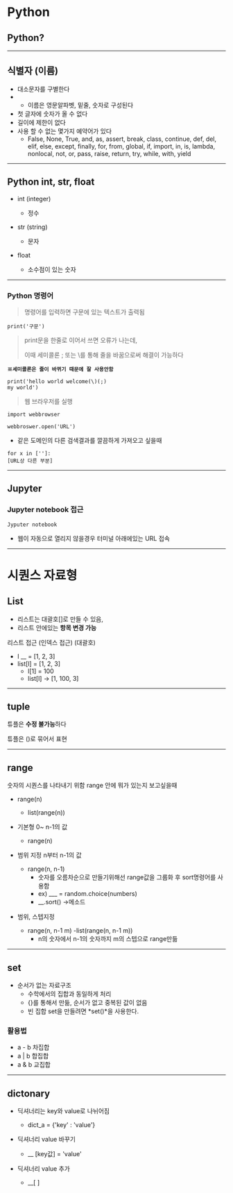 # Python

## Python?
---
## 식별자 (이름)

- 대소문자를 구별한다
- - 이름은 영문알파벳, 밑줄, 숫자로 구성된다
- 첫 글자에 숫자가 올 수 없다
- 길이에 제한이 없다
- 사용 할 수 없는 몇가지 예약어가 있다
  - False, None, True, and, as, assert, break, class, continue, def, del, elif, else, except, finally, for, from, global, if, import, in, is, lambda, nonlocal, not, or, pass, raise, return, try, while, with, yield

---

## Python int, str, float

- int (integer)
  - 정수 

- str (string)
  - 문자 
- float
  - 소수점이 있는 숫자

---
     
### Python 명령어

> 명령어를 입력하면 구문에 있는 텍스트가 출력됨
```
print('구문')
```
> print문을 한줄로 이어서 쓰면 오류가 나는데, 
> 
> 이때 세미콜론 ; 또는 \를 통해 줄을 바꿈으로써 해결이 가능하다

**``※세미콜론은 줄이 바뀌기 때문에 잘 사용안함``**

```
print('hello world welcome(\)(;)
my world')
```
>웹 브라우저를 실행
```
import webbrowser 

webbroswer.open('URL')
```
- 같은 도메인의 다른 검색결과를 깔끔하게 가져오고 싶을때
```
for x in ['']: 
[URL상 다른 부분]
```
---

## Jupyter

### Jupyter notebook 접근

```
Jyputer notebook
```
- 웹이 자동으로 열리지 않을경우 터미널 아래에있는 URL 접속

---

# 시퀀스 자료형

## List

- 리스트는 대괄호[]로 만들 수 있음,
- 리스트 안에있는 **항목 변경 가능**

리스트 접근 (인덱스 접근) (대괄호)
-  l __ = [1, 2, 3]
-  list[l] = [1, 2, 3]
   - l[1] = 100
   - list[l] -> [1, 100, 3]

---

## tuple

튜플은 **수정 불가능**하다 

  튜플은 ()로 묶어서 표현

---

 ## range

 숫자의 시퀀스를 나타내기 위함
 range 안에 뭐가 있는지 보고싶을때
 - range(n)
   - list(range(n))

- 기본형 0~ n-1의 값
  - range(n)

- 범위 지정 n부터 n-1의 값
  - range(n, n-1)
    - 숫자를 오름차순으로 만들기위해선 range값을 그룹화 후 sort명령어를 사용함
    - ex) ___ = random.choice(numbers)
    - __.sort() ->메소드
  
- 범위, 스텝지정
  - range(n, n-1 m)
  -list(range(n, n-1 m))
    - n의 숫자에서 n-1의 숫자까지 m의 스텝으로 range만듦
  
---

## set

- 순서가 없는 자료구조
  - 수학에서의 집합과 동일하게 처리
  - {}를 통해서 만듦, 순서가 없고 중복된 값이 없음
  - 빈 집합 set을 만들려면 *set()*을 사용한다.

### 활용법
- a - b 차집합
- a | b 합집합
- a & b 교집합
---

## dictonary

- 딕셔너리는 key와 value로 나뉘어짐
  - dict_a = {'key' : 'value'}

- 딕셔너리 value 바꾸기
  - __ [key값] = 'value'

- 딕셔너리 value 추가
  - __[ ]


  

